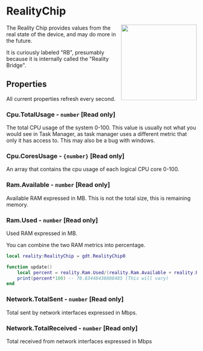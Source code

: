 # RealityChip

<img src="https://docs.retrogadgets.game/api/modules/RealityChip.png" width="200" align="right">

The Reality Chip provides values from the real state of the device, and may do more in the future.

It is curiously labeled "RB", presumably because it is internally called the "Reality Bridge".

## Properties
All current properties refresh every second.

### Cpu.TotalUsage - `number` **[Read only]**
The total CPU usage of the system 0-100. This value is usually not what you would see in Task Manager, as task manager uses a different metric that only it has access to. This may also be a bug with windows.

### Cpu.CoresUsage - `{number}` **[Read only]**
An array that contains the cpu usage of each logical CPU core 0-100.

### Ram.Available - `number` **[Read only]**
Available RAM expressed in MB. This is not the total size, this is remaining memory.

### Ram.Used - `number` **[Read only]**
Used RAM expressed in MB.

You can combine the two RAM metrics into percentage.
```lua
local reality:RealityChip = gdt.RealityChip0

function update()
	local percent = reality.Ram.Used/(reality.Ram.Available + reality.Ram.Used)
	print(percent*100) -- 70.83448438808485 (This will vary)
end
```

### Network.TotalSent - `number` **[Read only]**
Total sent by network interfaces expressed in Mbps.

### Network.TotalReceived - `number` **[Read only]**
Total received from network interfaces expressed in Mbps